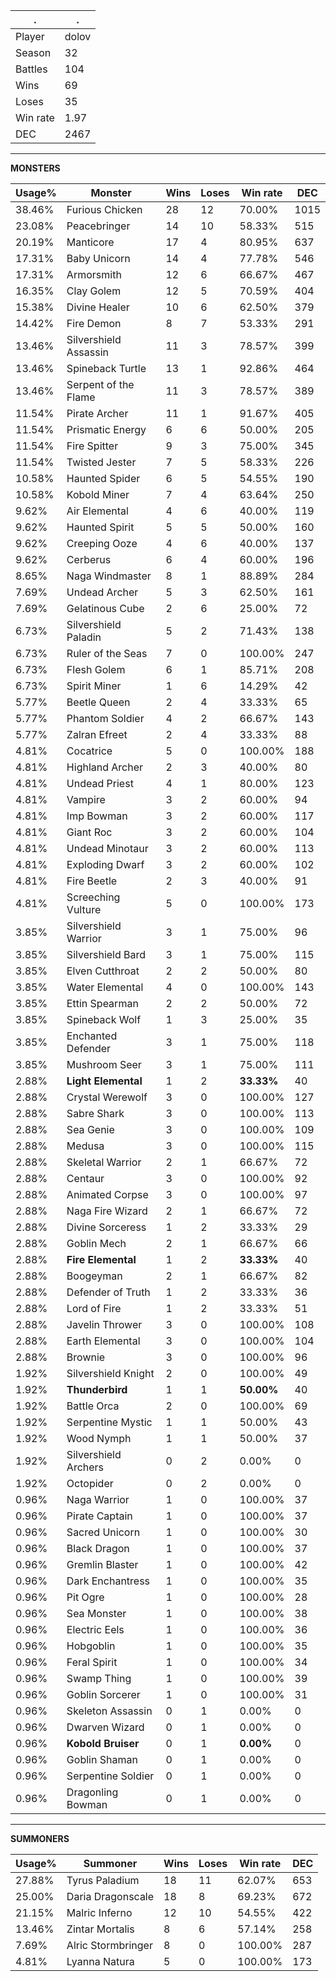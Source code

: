 .|.
|-|-
Player|dolov
Season|32
Battles|104
Wins|69
Loses|35
Win rate|1.97
DEC|2467

---
**MONSTERS**

Usage%|Monster|Wins|Loses|Win rate|DEC|
-|-|-|-|-|-|
38.46%|Furious Chicken|28|12|70.00%|1015|
23.08%|Peacebringer|14|10|58.33%|515|
20.19%|Manticore|17|4|80.95%|637|
17.31%|Baby Unicorn|14|4|77.78%|546|
17.31%|Armorsmith|12|6|66.67%|467|
16.35%|Clay Golem|12|5|70.59%|404|
15.38%|Divine Healer|10|6|62.50%|379|
14.42%|Fire Demon|8|7|53.33%|291|
13.46%|Silvershield Assassin|11|3|78.57%|399|
13.46%|Spineback Turtle|13|1|92.86%|464|
13.46%|Serpent of the Flame|11|3|78.57%|389|
11.54%|Pirate Archer|11|1|91.67%|405|
11.54%|Prismatic Energy|6|6|50.00%|205|
11.54%|Fire Spitter|9|3|75.00%|345|
11.54%|Twisted Jester|7|5|58.33%|226|
10.58%|Haunted Spider|6|5|54.55%|190|
10.58%|Kobold Miner|7|4|63.64%|250|
9.62%|Air Elemental|4|6|40.00%|119|
9.62%|Haunted Spirit|5|5|50.00%|160|
9.62%|Creeping Ooze|4|6|40.00%|137|
9.62%|Cerberus|6|4|60.00%|196|
8.65%|Naga Windmaster|8|1|88.89%|284|
7.69%|Undead Archer|5|3|62.50%|161|
7.69%|Gelatinous Cube|2|6|25.00%|72|
6.73%|Silvershield Paladin|5|2|71.43%|138|
6.73%|Ruler of the Seas|7|0|100.00%|247|
6.73%|Flesh Golem|6|1|85.71%|208|
6.73%|Spirit Miner|1|6|14.29%|42|
5.77%|Beetle Queen|2|4|33.33%|65|
5.77%|Phantom Soldier|4|2|66.67%|143|
5.77%|Zalran Efreet|2|4|33.33%|88|
4.81%|Cocatrice|5|0|100.00%|188|
4.81%|Highland Archer|2|3|40.00%|80|
4.81%|Undead Priest|4|1|80.00%|123|
4.81%|Vampire|3|2|60.00%|94|
4.81%|Imp Bowman|3|2|60.00%|117|
4.81%|Giant Roc|3|2|60.00%|104|
4.81%|Undead Minotaur|3|2|60.00%|113|
4.81%|Exploding Dwarf|3|2|60.00%|102|
4.81%|Fire Beetle|2|3|40.00%|91|
4.81%|Screeching Vulture|5|0|100.00%|173|
3.85%|Silvershield Warrior|3|1|75.00%|96|
3.85%|Silvershield Bard|3|1|75.00%|115|
3.85%|Elven Cutthroat|2|2|50.00%|80|
3.85%|Water Elemental|4|0|100.00%|143|
3.85%|Ettin Spearman|2|2|50.00%|72|
3.85%|Spineback Wolf|1|3|25.00%|35|
3.85%|Enchanted Defender|3|1|75.00%|118|
3.85%|Mushroom Seer|3|1|75.00%|111|
2.88%|**Light Elemental**|1|2|**33.33%**|40|
2.88%|Crystal Werewolf|3|0|100.00%|127|
2.88%|Sabre Shark|3|0|100.00%|113|
2.88%|Sea Genie|3|0|100.00%|109|
2.88%|Medusa|3|0|100.00%|115|
2.88%|Skeletal Warrior|2|1|66.67%|72|
2.88%|Centaur|3|0|100.00%|92|
2.88%|Animated Corpse|3|0|100.00%|97|
2.88%|Naga Fire Wizard|2|1|66.67%|72|
2.88%|Divine Sorceress|1|2|33.33%|29|
2.88%|Goblin Mech|2|1|66.67%|66|
2.88%|**Fire Elemental**|1|2|**33.33%**|40|
2.88%|Boogeyman|2|1|66.67%|82|
2.88%|Defender of Truth|1|2|33.33%|36|
2.88%|Lord of Fire|1|2|33.33%|51|
2.88%|Javelin Thrower|3|0|100.00%|108|
2.88%|Earth Elemental|3|0|100.00%|104|
2.88%|Brownie|3|0|100.00%|96|
1.92%|Silvershield Knight|2|0|100.00%|49|
1.92%|**Thunderbird**|1|1|**50.00%**|40|
1.92%|Battle Orca|2|0|100.00%|69|
1.92%|Serpentine Mystic|1|1|50.00%|43|
1.92%|Wood Nymph|1|1|50.00%|37|
1.92%|Silvershield Archers|0|2|0.00%|0|
1.92%|Octopider|0|2|0.00%|0|
0.96%|Naga Warrior|1|0|100.00%|37|
0.96%|Pirate Captain|1|0|100.00%|37|
0.96%|Sacred Unicorn|1|0|100.00%|30|
0.96%|Black Dragon|1|0|100.00%|37|
0.96%|Gremlin Blaster|1|0|100.00%|42|
0.96%|Dark Enchantress|1|0|100.00%|35|
0.96%|Pit Ogre|1|0|100.00%|28|
0.96%|Sea Monster|1|0|100.00%|38|
0.96%|Electric Eels|1|0|100.00%|36|
0.96%|Hobgoblin|1|0|100.00%|35|
0.96%|Feral Spirit|1|0|100.00%|34|
0.96%|Swamp Thing|1|0|100.00%|39|
0.96%|Goblin Sorcerer|1|0|100.00%|31|
0.96%|Skeleton Assassin|0|1|0.00%|0|
0.96%|Dwarven Wizard|0|1|0.00%|0|
0.96%|**Kobold Bruiser**|0|1|**0.00%**|0|
0.96%|Goblin Shaman|0|1|0.00%|0|
0.96%|Serpentine Soldier|0|1|0.00%|0|
0.96%|Dragonling Bowman|0|1|0.00%|0|

---
**SUMMONERS**

Usage%|Summoner|Wins|Loses|Win rate|DEC|
-|-|-|-|-|-|
27.88%|Tyrus Paladium|18|11|62.07%|653|
25.00%|Daria Dragonscale|18|8|69.23%|672|
21.15%|Malric Inferno|12|10|54.55%|422|
13.46%|Zintar Mortalis|8|6|57.14%|258|
7.69%|Alric Stormbringer|8|0|100.00%|287|
4.81%|Lyanna Natura|5|0|100.00%|173|
